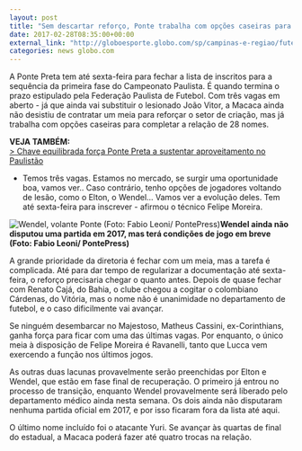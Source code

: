 ```yaml
---
layout: post
title: "Sem descartar reforço, Ponte trabalha com opções caseiras para fechar lista "
date: 2017-02-28T08:35:00+00:00
external_link: "http://globoesporte.globo.com/sp/campinas-e-regiao/futebol/times/ponte-preta/noticia/2017/02/sem-descartar-reforco-ponte-trabalha-com-opcoes-caseiras-para-fechar-lista.html"
categories: news globo.com
---
```

A Ponte Preta tem até sexta-feira para fechar a lista de inscritos para a sequência da primeira fase do Campeonato Paulista. É quando termina o prazo estipulado pela Federação Paulista de Futebol. Com três vagas em aberto - já que ainda vai substituir o lesionado João Vitor, a Macaca ainda não desistiu de contratar um meia para reforçar o setor de criação, mas já trabalha com opções caseiras para completar a relação de 28 nomes.

**VEJA TAMBÉM:**  
[\>&nbsp;Chave equilibrada força Ponte Preta a sustentar aproveitamento no Paulistão](http://globoesporte.globo.com/sp/campinas-e-regiao/futebol/times/ponte-preta/noticia/2017/02/chave-equilibrada-forca-ponte-preta-sustentar-aproveitamento-no-paulistao.html)

- Temos três vagas. Estamos no mercado, se surgir uma oportunidade boa, vamos ver.. Caso contrário, tenho opções de jogadores voltando de lesão, como o Elton, o Wendel... Vamos ver a evolução deles. Tem até sexta-feira para inscrever - afirmou o técnico Felipe Moreira.&nbsp;

 ![Wendel, volante Ponte (Foto: Fabio Leoni/ PontePress)](http://s2.glbimg.com/ImMHnp53FGtfU9ClK6i7DEi_-dA=/0x0:999x521/690x360/s.glbimg.com/es/ge/f/original/2016/09/08/wendel.jpg "Wendel, volante Ponte (Foto: Fabio Leoni/ PontePress)")**Wendel ainda não disputou uma partida em 2017, mas terá condições de jogo em breve (Foto: Fabio Leoni/ PontePress)**

A grande prioridade da diretoria é fechar com um meia, mas a tarefa é complicada. Até para dar tempo de regularizar a documentação até sexta-feira, o reforço precisaria chegar o quanto antes.&nbsp;Depois de quase fechar com Renato Cajá, do Bahia, o clube chegou a cogitar o colombiano Cárdenas, do Vitória, mas o nome não é unanimidade no departamento de futebol, e o caso dificilmente vai avançar.&nbsp;

Se ninguém desembarcar no Majestoso, Matheus Cassini, ex-Corinthians, ganha força para ficar com uma das últimas vagas. Por enquanto, o único meia à disposição de Felipe Moreira é Ravanelli, tanto que Lucca vem exercendo a função nos últimos jogos.&nbsp;

As outras duas lacunas provavelmente serão preenchidas por Elton e Wendel, que estão em fase final de recuperação. O primeiro já entrou no processo de transição, enquanto Wendel provavelmente será liberado pelo departamento médico ainda nesta semana. Os dois ainda não disputaram nenhuma partida oficial em 2017, e por isso ficaram fora da lista até aqui.&nbsp;

O último nome incluído foi o atacante Yuri. Se avançar às quartas de final do estadual, a Macaca poderá fazer até quatro trocas na relação.&nbsp;

